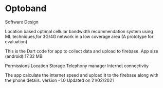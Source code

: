 # Optoband
Software Design

Location based optimal cellular bandwidth recommendation system using ML techniques,for 3G/4G network in a low coverage area (A prototype for evaluation)

This is the Dart code for app to collect data and upload to firebase.
App size (android):17.32 MB

Permissions
Location
Storage
Telephony manager
Internet connectivity

The app calculate the internet speed and upload it to the firebase along with the phone details.
version -1.0
Updated on 21/02/2021

